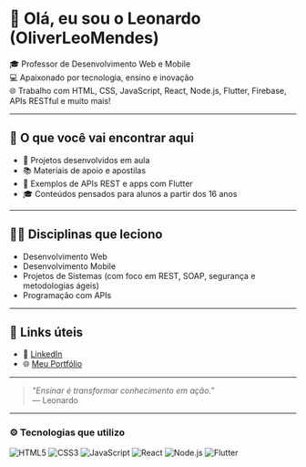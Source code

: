 # 👋 Olá, eu sou o Leonardo (OliverLeoMendes)

🎓 Professor de Desenvolvimento Web e Mobile  
💻 Apaixonado por tecnologia, ensino e inovação  
🌐 Trabalho com HTML, CSS, JavaScript, React, Node.js, Flutter, Firebase, APIs RESTful e muito mais!

---

## 📘 O que você vai encontrar aqui

- 🌱 Projetos desenvolvidos em aula
- 📚 Materiais de apoio e apostilas
- 🚀 Exemplos de APIs REST e apps com Flutter
- 🎓 Conteúdos pensados para alunos a partir dos 16 anos

---

## 🧑‍🏫 Disciplinas que leciono

- Desenvolvimento Web
- Desenvolvimento Mobile
- Projetos de Sistemas (com foco em REST, SOAP, segurança e metodologias ágeis)
- Programação com APIs

---

## 🔗 Links úteis

- 💼 [LinkedIn](https://www.linkedin.com/in/leoomendesoliveira/)
- 🌐 [Meu Portfólio](https://oliverleomendes.github.io)

---

> _"Ensinar é transformar conhecimento em ação."_  
> — Leonardo

---

### ⚙️ Tecnologias que utilizo

![HTML5](https://img.shields.io/badge/HTML5-E34F26?logo=html5&logoColor=fff&style=flat)
![CSS3](https://img.shields.io/badge/CSS3-1572B6?logo=css3&logoColor=fff&style=flat)
![JavaScript](https://img.shields.io/badge/JavaScript-F7DF1E?logo=javascript&logoColor=000&style=flat)
![React](https://img.shields.io/badge/React-61DAFB?logo=react&logoColor=000&style=flat)
![Node.js](https://img.shields.io/badge/Node.js-339933?logo=node.js&logoColor=fff&style=flat)
![Flutter](https://img.shields.io/badge/Flutter-02569B?logo=flutter&logoColor=fff&style=flat)
